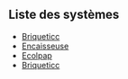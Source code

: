 ## Liste des systèmes
- [Briqueticc](./systemes/briqueticc.html)
- [Encaisseuse](./systemes/encaisseuse.html)
- [Ecolpap](./systemes/ecolpap.html)
- [Briqueticc](./systemes/briqueticc.html)